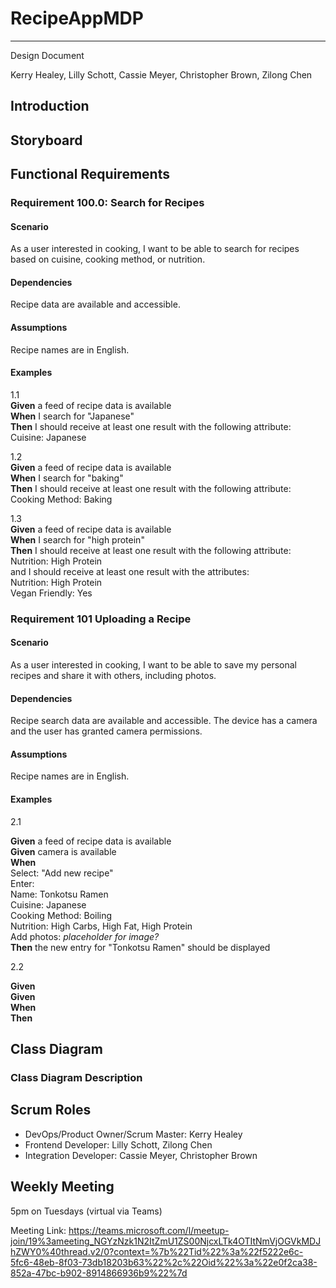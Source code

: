 # RecipeAppMDP

---

Design Document  

Kerry Healey, Lilly Schott, Cassie Meyer, Christopher Brown, Zilong Chen

## Introduction 


## Storyboard


## Functional Requirements

### Requirement 100.0: Search for Recipes

#### Scenario

As a user interested in cooking, I want to be able to search for recipes based on cuisine, cooking method, or nutrition.

#### Dependencies

Recipe data are available and accessible.

#### Assumptions

Recipe names are in English.

#### Examples
1.1  
**Given** a feed of recipe data is available\
**When** I search for "Japanese"\
**Then** I should receive at least one result with the following attribute:\
Cuisine: Japanese


1.2  
**Given** a feed of recipe data is available\
**When** I search for "baking"\
**Then** I should receive at least one result with the following attribute:\
Cooking Method: Baking

1.3  
**Given** a feed of recipe data is available\
**When** I search for "high protein"\
**Then** I should receive at least one result with the following attribute:\
Nutrition: High Protein\
and I should receive at least one result with the attributes:\
Nutrition: High Protein\
Vegan Friendly: Yes

### Requirement 101 Uploading a Recipe

#### Scenario

As a user interested in cooking, I want to be able to save my personal recipes and share it with others, including photos.

#### Dependencies

Recipe search data are available and accessible.
The device has a camera and the user has granted camera permissions.

#### Assumptions  

Recipe names are in English.

#### Examples  

2.1

**Given** a feed of recipe data is available\
**Given** camera is available\
**When**\
Select: "Add new recipe"\
Enter:\
Name: Tonkotsu Ramen\
Cuisine: Japanese\
Cooking Method: Boiling\
Nutrition: High Carbs, High Fat, High Protein\
Add photos: *placeholder for image?*\
**Then**  the new entry for "Tonkotsu Ramen" should be displayed 

2.2

**Given**\
**Given**\
**When**\
**Then**  

## Class Diagram

### Class Diagram Description

## Scrum Roles

- DevOps/Product Owner/Scrum Master: Kerry Healey
- Frontend Developer: Lilly Schott, Zilong Chen
- Integration Developer: Cassie Meyer, Christopher Brown

## Weekly Meeting
5pm on Tuesdays (virtual via Teams)

Meeting Link: https://teams.microsoft.com/l/meetup-join/19%3ameeting_NGYzNzk1N2ItZmU1ZS00NjcxLTk4OTItNmVjOGVkMDJhZWY0%40thread.v2/0?context=%7b%22Tid%22%3a%22f5222e6c-5fc6-48eb-8f03-73db18203b63%22%2c%22Oid%22%3a%22e0f2ca38-852a-47bc-b902-8914866936b9%22%7d


